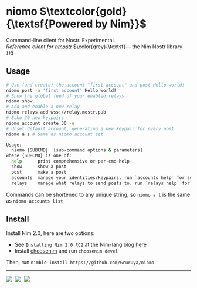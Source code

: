 # niomo $\textcolor{gold}{\textsf{Powered by Nim}}$

Command-line client for Nostr. Experimental.  
_Reference client for [nmostr](https://github.com/Gruruya/nmostr)_ $\color{grey}{\textsf{— the Nim Nostr library }}$

Usage
---
```bash
# Use (and create) the account "first account" and post Hello world!
niomo post -a 'first account' Hello world!
# Show the global feed of your enabled relays
niomo show
# Add and enable a new relay
niomo relays add wss://relay.mostr.pub
# Echo 30 new keypairs
niomo account create 30 -e
# Unset default account, generating a new keypair for every post
niomo a s # Same as niomo account set
```

```bash
Usage:
  niomo {SUBCMD}  [sub-command options & parameters]
where {SUBCMD} is one of:
  help      print comprehensive or per-cmd help
  show      show a post
  post      make a post
  accounts  manage your identities/keypairs. run `accounts help` for subsubcommands
  relays    manage what relays to send posts to. run `relays help` for subsubcommands
```

Commands can be shortened to any unique string, so `niomo a l` is the same as `niomo accounts list`

Install
---
Install Nim 2.0, here are two options:
* See `Installing Nim 2.0 RC2` at the Nim-lang blog [here](https://nim-lang.org/blog/2023/03/31/version-20-rc2.html)
* Install [choosenim](https://github.com/dom96/choosenim#installation) and run `choosenim devel`

Then, run `nimble install https://github.com/Gruruya/niomo`

---
<pre>
<a href="../../actions/workflows/build.yml"><img src="../../actions/workflows/build.yml/badge.svg?branch=master" /></a> <a href="https://nim-lang.org"><img src="https://img.shields.io/badge/Nim-1.9.3+-informational?logo=Nim&labelColor=232733&color=F3D400"/></a> <a href="LICENSE.md"><img src="https://img.shields.io/github/license/Gruruya/niomo?logo=GNU&logoColor=000000&labelColor=FFFFFF&color=663366"/></a>
</pre>
